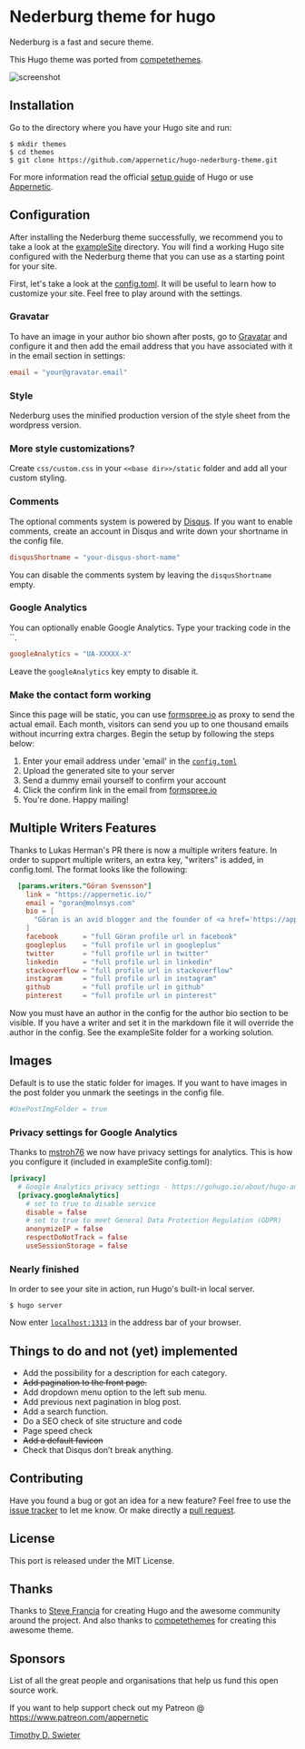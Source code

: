 # Nederburg theme for hugo

Nederburg is a fast and secure theme.

This Hugo theme was ported from [competethemes](https://www.competethemes.com/tracks/).

![screenshot](https://raw.githubusercontent.com/appernetic/hugo-nederburg-theme/master/images/screenshot.png)

## Installation

Go to the directory where you have your Hugo site and run:

```
$ mkdir themes
$ cd themes
$ git clone https://github.com/appernetic/hugo-nederburg-theme.git
```

For more information read the official [setup guide](https://gohugo.io/overview/installing/) of Hugo or use [Appernetic](https://appernetic.io/).

## Configuration

After installing the Nederburg theme successfully, we recommend you to take a look at the [exampleSite](https://github.com/appernetic/hugo-nederburg-theme/tree/master/exampleSite) directory. You will find a working Hugo site configured with the Nederburg theme that you can use as a starting point for your site.

First, let's take a look at the [config.toml](https://github.com/appernetic/hugo-nederburg-theme/tree/master/exampleSite/config.toml). It will be useful to learn how to customize your site. Feel free to play around with the settings.

### Gravatar

To have an image in your author bio shown after posts, go to [Gravatar](https://gravatar.com/) and configure it and then add the email address that you have associated with it in the email section in settings:

```toml
email = "your@gravatar.email"
```

### Style

Nederburg uses the minified production version of the style sheet from the wordpress version.

### More style customizations?

Create `css/custom.css` in your `<<base dir>>/static` folder and add all your custom styling.

### Comments

The optional comments system is powered by [Disqus](https://disqus.com). If you want to enable comments, create an account in Disqus and write down your shortname in the config file.

```toml
disqusShortname = "your-disqus-short-name"
```

You can disable the comments system by leaving the `disqusShortname` empty.

### Google Analytics

You can optionally enable Google Analytics. Type your tracking code in the ``.

```toml
googleAnalytics = "UA-XXXXX-X"
```

Leave the `googleAnalytics` key empty to disable it.

### Make the contact form working

Since this page will be static, you can use [formspree.io](//formspree.io/) as proxy to send the actual email. Each month, visitors can send you up to one thousand emails without incurring extra charges. Begin the setup by following the steps below:

1. Enter your email address under 'email' in the [`config.toml`](https://github.com/appernetic/hugo-nederburg-them/tree/master/exampleSite/config.toml)
2. Upload the generated site to your server
3. Send a dummy email yourself to confirm your account
4. Click the confirm link in the email from [formspree.io](//formspree.io/)
5. You're done. Happy mailing!

## Multiple Writers Features
Thanks to Lukas Herman's PR there is now a multiple writers feature. In order to support multiple writers, an extra key, "writers" is added, in config.toml. The format looks like the following:

```toml
  [params.writers."Göran Svensson"]
    link = "https://appernetic.io/"
    email = "goran@molnsys.com"
    bio = [
      "Göran is an avid blogger and the founder of <a href='https://appernetic.io/'>Appernetic.io</a>. This is the author bio shown after posts."
    ]
    facebook      = "full Göran profile url in facebook"
    googleplus    = "full profile url in googleplus"
    twitter       = "full profile url in twitter"
    linkedin      = "full profile url in linkedin"
    stackoverflow = "full profile url in stackoverflow"
    instagram     = "full profile url in instagram"
    github        = "full profile url in github"
    pinterest     = "full profile url in pinterest"
```

Now you must have an author in the config for the author bio section to be visible. If you have a writer and set it in the markdown file it will override the author in the config. See the exampleSite folder for a working solution.


## Images

Default is to use the static folder for images. If you want to have images in the post folder you unmark the seetings in the config file. 

```toml
#UsePostImgFolder = true
```
### Privacy settings for Google Analytics

Thanks to [mstroh76](https://github.com/mstroh76) we now have privacy settings for analytics. This is how you configure it (included in exampleSite config.toml):

```toml
[privacy]
  # Google Analytics privacy settings - https://gohugo.io/about/hugo-and-gdpr/index.html#googleanalytics
  [privacy.googleAnalytics]
    # set to true to disable service 
    disable = false
    # set to true to meet General Data Protection Regulation (GDPR)
    anonymizeIP = false
    respectDoNotTrack = false
    useSessionStorage = false
```

### Nearly finished

In order to see your site in action, run Hugo's built-in local server.

```
$ hugo server
```

Now enter [`localhost:1313`](http://localhost:1313) in the address bar of your browser.


## Things to do and not (yet) implemented

 - Add the possibility for a description for each category.
 - ~~Add pagination to the front page.~~
 - Add dropdown menu option to the left sub menu.
 - Add previous next pagination in blog post.
 - Add a search function.
 - Do a SEO check of site structure and code
 - Page speed check
 - ~~Add a default favicon~~
 - Check that Disqus don’t break anything.

## Contributing

Have you found a bug or got an idea for a new feature? Feel free to use the [issue tracker](https://github.com/appernetic/hugo-nederburg-theme/issues) to let me know. Or make directly a [pull request](https://github.com/appernetic/hugo-nederburg-theme/pulls).

## License

This port is released under the MIT License.


## Thanks

Thanks to [Steve Francia](https://github.com/spf13) for creating Hugo and the awesome community around the project. And also thanks to [competethemes](https://www.competethemes.com/tracks/) for creating this awesome theme.

## Sponsors

List of all the great people and organisations that help us fund this open source work.

If you want to help support check out my Patreon @ https://www.patreon.com/appernetic

[Timothy D. Swieter](https://github.com/Swieter) 
